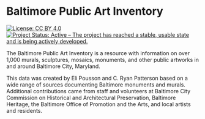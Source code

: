 # Baltimore Public Art Inventory

<!-- badges: start -->
[![License: CC BY 4.0](https://img.shields.io/badge/License-CC%20BY%204.0-lightgrey.svg)](https://creativecommons.org/licenses/by/4.0/)
[![Project Status: Active – The project has reached a stable, usable state and is being actively developed.](https://www.repostatus.org/badges/latest/active.svg)](https://www.repostatus.org/#active)
<!-- badges: end -->

The Baltimore Public Art Inventory is a resource with information on over 1,000 murals, sculptures, mosaics, monuments, and other public artworks in and around Baltimore City, Maryland.

This data was created by Eli Pousson and C. Ryan Patterson based on a wide range of sources documenting Baltimore monuments and murals. Additional contributions came from staff and volunteers at Baltimore City Commission on Historical and Architectural Preservation, Baltimore Heritage, the Baltimore Office of Promotion and the Arts, and local artists and residents.
